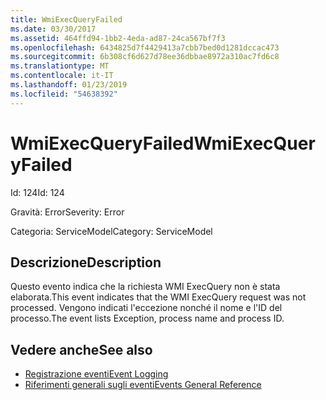 ```yaml
---
title: WmiExecQueryFailed
ms.date: 03/30/2017
ms.assetid: 464ffd94-1bb2-4eda-ad87-24ca567bf7f3
ms.openlocfilehash: 6434825d7f4429413a7cbb7bed0d1281dccac473
ms.sourcegitcommit: 6b308cf6d627d78ee36dbbae8972a310ac7fd6c8
ms.translationtype: MT
ms.contentlocale: it-IT
ms.lasthandoff: 01/23/2019
ms.locfileid: "54638392"
---
```

# <a name="wmiexecqueryfailed"></a><span data-ttu-id="4f245-102">WmiExecQueryFailed</span><span class="sxs-lookup"><span data-stu-id="4f245-102">WmiExecQueryFailed</span></span>
<span data-ttu-id="4f245-103">Id: 124</span><span class="sxs-lookup"><span data-stu-id="4f245-103">Id: 124</span></span>  
  
 <span data-ttu-id="4f245-104">Gravità: Error</span><span class="sxs-lookup"><span data-stu-id="4f245-104">Severity: Error</span></span>  
  
 <span data-ttu-id="4f245-105">Categoria: ServiceModel</span><span class="sxs-lookup"><span data-stu-id="4f245-105">Category: ServiceModel</span></span>  
  
## <a name="description"></a><span data-ttu-id="4f245-106">Descrizione</span><span class="sxs-lookup"><span data-stu-id="4f245-106">Description</span></span>  
 <span data-ttu-id="4f245-107">Questo evento indica che la richiesta WMI ExecQuery non è stata elaborata.</span><span class="sxs-lookup"><span data-stu-id="4f245-107">This event indicates that the WMI ExecQuery request was not processed.</span></span> <span data-ttu-id="4f245-108">Vengono indicati l'eccezione nonché il nome e l'ID del processo.</span><span class="sxs-lookup"><span data-stu-id="4f245-108">The event lists Exception, process name and process ID.</span></span>  
  
## <a name="see-also"></a><span data-ttu-id="4f245-109">Vedere anche</span><span class="sxs-lookup"><span data-stu-id="4f245-109">See also</span></span>
- [<span data-ttu-id="4f245-110">Registrazione eventi</span><span class="sxs-lookup"><span data-stu-id="4f245-110">Event Logging</span></span>](../../../../../docs/framework/wcf/diagnostics/event-logging/index.md)
- [<span data-ttu-id="4f245-111">Riferimenti generali sugli eventi</span><span class="sxs-lookup"><span data-stu-id="4f245-111">Events General Reference</span></span>](../../../../../docs/framework/wcf/diagnostics/event-logging/events-general-reference.md)
